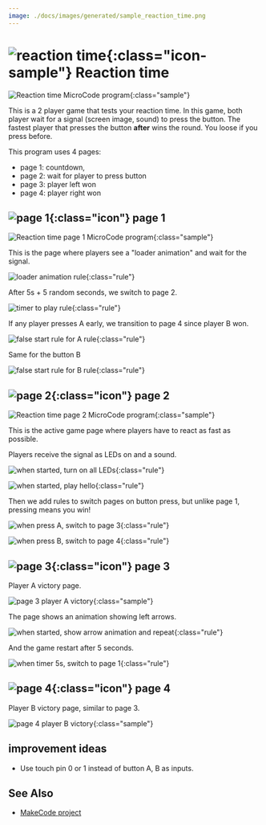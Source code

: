 ```yaml
---
image: ./docs/images/generated/sample_reaction_time.png
---
```


# ![reaction time](../images/generated/icon_reaction_time.png){:class="icon-sample"} Reaction time

![Reaction time MicroCode program](../images/generated/sample_reaction_time.png){:class="sample"}

This is a 2 player game that tests your reaction time. In this game, both player wait for a signal (screen image, sound)
to press the button. The fastest player that presses the button **after** wins the round. You loose if you press before.

This program uses 4 pages:

-   page 1: countdown,
-   page 2: wait for player to press button
-   page 3: player left won
-   page 4: player right won

## ![page 1](../images/generated/icon_M1.png){:class="icon"} page 1

![Reaction time page 1 MicroCode program](../images/generated/sample_reaction_time_page_1.png){:class="sample"}

This is the page where players see a "loader animation"
and wait for the signal.

![loader animation rule](../images/generated/sample_reaction_time_page_1_rule_1.png){:class="rule"}

After 5s + 5 random seconds, we switch to page 2.

![timer to play rule](../images/generated/sample_reaction_time_page_1_rule_2.png){:class="rule"}

If any player presses A early, we transition to page 4 since
player B won.

![false start rule for A rule](../images/generated/sample_reaction_time_page_1_rule_3.png){:class="rule"}

Same for the button B

![false start rule for B rule](../images/generated/sample_reaction_time_page_1_rule_4.png){:class="rule"}

## ![page 2](../images/generated/icon_M2.png){:class="icon"} page 2

![Reaction time page 2 MicroCode program](../images/generated/sample_reaction_time_page_2.png){:class="sample"}

This is the active game page where players have to react as fast as possible.

Players receive the signal as LEDs on and a sound.

![when started, turn on all LEDs](../images/generated/sample_reaction_time_page_2_rule_1.png){:class="rule"}

![when started, play hello](../images/generated/sample_reaction_time_page_2_rule_2.png){:class="rule"}

Then we add rules to switch pages on button press, but unlike page 1, pressing means you win!

![when press A, switch to page 3](../images/generated/sample_reaction_time_page_2_rule_3.png){:class="rule"}

![when press B, switch to page 4](../images/generated/sample_reaction_time_page_2_rule_4.png){:class="rule"}

## ![page 3](../images/generated/icon_M3.png){:class="icon"} page 3

Player A victory page.

![page 3 player A victory](../images/generated/sample_reaction_time_page_3.png){:class="sample"}

The page shows an animation showing left arrows.

![when started, show arrow animation and repeat](../images/generated/sample_reaction_time_page_3_rule_1.png){:class="rule"}

And the game restart after 5 seconds.

![when timer 5s, switch to page 1](../images/generated/sample_reaction_time_page_3_rule_1.png){:class="rule"}

## ![page 4](../images/generated/icon_M4.png){:class="icon"} page 4

Player B victory page, similar to page 3.

![page 4 player B victory](../images/generated/sample_reaction_time_page_4.png){:class="sample"}

## improvement ideas

-   Use touch pin 0 or 1 instead of button A, B as inputs.

## See Also

-   [MakeCode project](https://makecode.microbit.org/projects/reaction-time)
